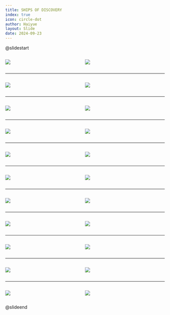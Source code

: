 ```yaml
---
title: SHIPS OF DISCOVERY
index: true
icon: circle-dot
author: Haiyue
layout: Slide
date: 2024-09-23
---
```

 
@slidestart

<div style="display:flex">
<div style="flex:1">

![](/reading/english/Level-Y/SHIPS%20OF%20DISCOVERY/001.webp)
</div>
<div style="flex:1">

![](/reading/english/Level-Y/SHIPS%20OF%20DISCOVERY/002.webp)
</div>
</div>

---

<div style="display:flex">
<div style="flex:1">

![](/reading/english/Level-Y/SHIPS%20OF%20DISCOVERY/003.webp)
</div>
<div style="flex:1">

![](/reading/english/Level-Y/SHIPS%20OF%20DISCOVERY/004.webp)
</div>
</div>

---

<div style="display:flex">
<div style="flex:1">

![](/reading/english/Level-Y/SHIPS%20OF%20DISCOVERY/005.webp)
</div>
<div style="flex:1">

![](/reading/english/Level-Y/SHIPS%20OF%20DISCOVERY/006.webp)
</div>
</div>

---

<div style="display:flex">
<div style="flex:1">

![](/reading/english/Level-Y/SHIPS%20OF%20DISCOVERY/007.webp)
</div>
<div style="flex:1">

![](/reading/english/Level-Y/SHIPS%20OF%20DISCOVERY/008.webp)
</div>
</div>

---

<div style="display:flex">
<div style="flex:1">

![](/reading/english/Level-Y/SHIPS%20OF%20DISCOVERY/009.webp)
</div>
<div style="flex:1">

![](/reading/english/Level-Y/SHIPS%20OF%20DISCOVERY/010.webp)
</div>
</div>

---

<div style="display:flex">
<div style="flex:1">

![](/reading/english/Level-Y/SHIPS%20OF%20DISCOVERY/011.webp)
</div>
<div style="flex:1">

![](/reading/english/Level-Y/SHIPS%20OF%20DISCOVERY/012.webp)
</div>
</div>

---

<div style="display:flex">
<div style="flex:1">

![](/reading/english/Level-Y/SHIPS%20OF%20DISCOVERY/013.webp)
</div>
<div style="flex:1">

![](/reading/english/Level-Y/SHIPS%20OF%20DISCOVERY/014.webp)
</div>
</div>

---

<div style="display:flex">
<div style="flex:1">

![](/reading/english/Level-Y/SHIPS%20OF%20DISCOVERY/015.webp)
</div>
<div style="flex:1">

![](/reading/english/Level-Y/SHIPS%20OF%20DISCOVERY/016.webp)
</div>
</div>

---

<div style="display:flex">
<div style="flex:1">

![](/reading/english/Level-Y/SHIPS%20OF%20DISCOVERY/017.webp)
</div>
<div style="flex:1">

![](/reading/english/Level-Y/SHIPS%20OF%20DISCOVERY/018.webp)
</div>
</div>

---

<div style="display:flex">
<div style="flex:1">

![](/reading/english/Level-Y/SHIPS%20OF%20DISCOVERY/019.webp)
</div>
<div style="flex:1">

![](/reading/english/Level-Y/SHIPS%20OF%20DISCOVERY/020.webp)
</div>
</div>

---

<div style="display:flex">
<div style="flex:1">

![](/reading/english/Level-Y/SHIPS%20OF%20DISCOVERY/021.webp)
</div>
<div style="flex:1">

![](/reading/english/Level-Y/SHIPS%20OF%20DISCOVERY/022.webp)
</div>
</div>

@slideend